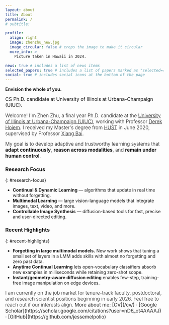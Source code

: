```yaml
---
layout: about
title: About
permalink: /
# subtitle: 

profile:
  align: right
  image: zhenzhu_new.jpg
  image_circular: false # crops the image to make it circular
  more_info: >
    Picture taken in Hawaii in 2024.

news: true # includes a list of news items
selected_papers: true # includes a list of papers marked as "selected={true}"
social: true # includes social icons at the bottom of the page
---
```


**Envision the whole of you.** 

<span style="font-size: 1.1em;">CS Ph.D. candidate at University of Illinois at Urbana-Champaign (UIUC). </span>

<span style="font-weight: 300; font-size: 1.1em;">Welcome! I'm Zhen Zhu, a final year Ph.D. candidate at the [University of Illinois at Urbana-Champaign (UIUC)](https://illinois.edu/), working with Professor [Derek Hoiem](https://dhoiem.cs.illinois.edu/). I received my Master's degree from [HUST](http://english.hust.edu.cn/) in June 2020, supervised by Professor [Xiang Bai](https://xbai.vlrlab.net). 
</span>
<!-- Prior to that, I obtained my Bachelor's degree from the School of Computer Science and Technology, HUST in 2017.  -->

<span style="font-weight: 300; font-size: 1.1em;">
<!-- My research lies at the intersection of  -->
<!-- <b>continual and dynamic learning</b>, <b>multimodal learning</b>, and  -->
<!-- <b>controllable image synthesis</b>.  -->
My goal is to develop adaptive and trustworthy learning systems that <b>adapt continuously</b>, <b>reason across modalities</b>, and <b>remain under human control</b>.
</span>

### Research Focus
{: #research-focus}
- **Continual & Dynamic Learning** — algorithms that update in real time without forgetting.  
- **Multimodal Learning** — large vision-language models that integrate images, text, video, and more.  
- **Controllable Image Synthesis** — diffusion-based tools for fast, precise and user-directed editing.

### Recent Highlights
{: #recent-highlights}
- **Forgetting in large multimodal models.** New work shows that tuning a small set of layers in a LMM adds skills with almost no forgetting and zero past data.
- **Anytime Continual Learning** lets open-vocabulary classifiers absorb new examples in milliseconds while retaining zero-shot scope.
- **Instant/geometry-aware diffusion editing** enables few-step, training-free image manipulation on edge devices.  


<!-- <span style="font-weight: 300; font-size: 1.1em;">My current research interests include creating <b>efficient and dynamic learning systems</b>, <b>vision-language models</b>, <b>generative models</b>, and more.</span> -->

<!-- **This is my final year of Ph.D. study. I am currently on the job market, seeking mostly PostDocs or suitable faculty positions starting in Fall 2025.** If you find my research interests and background align with potential opportunities, or if you'd like to discuss collaborations, please don't hesitate to reach out to me via email. I'm excited about the prospect of contributing to academic institutions and fostering innovative research in cognitive science, computer vision and robotics. -->

<!-- <span style="font-weight: 300; font-size: 1.1em;">If you find my research interests and background align with potential collaboration opportunities, please don't hesitate to reach out to me via email. </span>  -->

<!-- I'm excited about connecting with people and fostering innovative research especially in interdisciplinary fields such as <b>computer vision</b>, <b>cognitive science</b>, and <b>robotics</b>. -->

<span style="font-weight:300;font-size:1.1em;">
I am currently on the job market for tenure-track faculty, postdoctoral, and research scientist positions beginning in early 2026. Feel free to reach out if our interests align.
</span>

<span style="font-size:1.1em;">
More about me: [CV](/cv/) · [Google Scholar](https://scholar.google.com/citations?user=nD6_ot4AAAAJ) · [GitHub](https://github.com/jessemelpolio)
</span>
